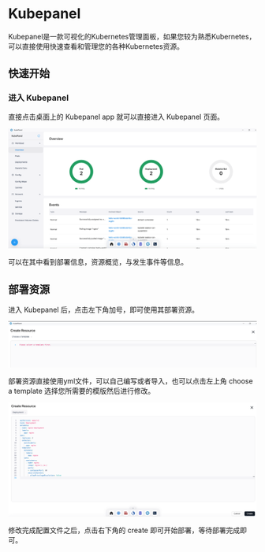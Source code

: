 # Kubepanel

Kubepanel是一款可视化的Kubernetes管理面板，如果您较为熟悉Kubernetes，可以直接使用快速查看和管理您的各种Kubernetes资源。

## 快速开始

### 进入 Kubepanel

直接点击桌面上的 Kubepanel app 就可以直接进入 Kubepanel 页面。

![](./images/kubepanel-1.png)

可以在其中看到部署信息，资源概览，与发生事件等信息。

## 部署资源

进入 Kubepanel 后，点击左下角加号，即可使用其部署资源。

![](./images/kubepanel-2.png)

部署资源直接使用yml文件，可以自己编写或者导入，也可以点击左上角 choose a template 选择您所需要的模版然后进行修改。

![](./images/kubepanel-3.png)

修改完成配置文件之后，点击右下角的 create 即可开始部署，等待部署完成即可。
